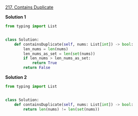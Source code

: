 [217. Contains Duplicate](https://leetcode.com/problems/contains-duplicate)

<b>Solution 1</b>

```python
from typing import List


class Solution:
    def containsDuplicate(self, nums: List[int]) -> bool:
        len_nums = len(nums)
        len_nums_as_set = len(set(nums))
        if len_nums > len_nums_as_set:
            return True
        return False

```

<b>Solution 2</b>

```python
from typing import List


class Solution:
    def containsDuplicate(self, nums: List[int]) -> bool:
        return len(nums) != len(set(nums))

```